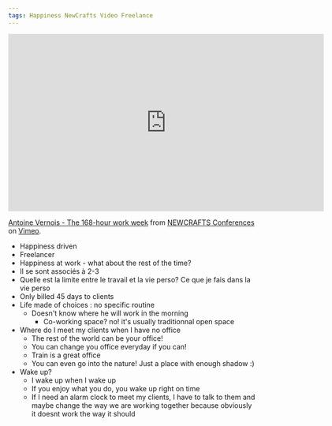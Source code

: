 ```yaml
---
tags: Happiness NewCrafts Video Freelance
---
```


<iframe src="https://player.vimeo.com/video/221100900" width="640" height="360" frameborder="0" webkitallowfullscreen mozallowfullscreen allowfullscreen></iframe>
<p><a href="https://vimeo.com/221100900">Antoine Vernois - The 168-hour work week</a> from <a href="https://vimeo.com/newcrafts">NEWCRAFTS Conferences</a> on <a href="https://vimeo.com">Vimeo</a>.</p>


* Happiness driven
* Freelancer
* Happiness at work - what about the rest of the time?
* Il se sont associés à 2-3
* Quelle est la limite entre le travail et la vie perso? Ce que je fais dans la vie perso 
* Only billed 45 days to clients
* Life made of choices : no specific routine
  * Doesn't know where he will work in the morning
    * Co-working space? no! it's usually traditionnal open space
* Where do I meet my clients when I have no office
  * The rest of the world can be your office!
  * You can change you office everyday if you can!
  * Train is a great office
  * You can even go into the nature! Just a place with enough shadow :)
* Wake up?
  * I wake up when I wake up
  * If you enjoy what you do, you wake up right on time
  * If I need an alarm clock to meet my clients, I have to talk to them and maybe change the way we are working together because obviously it doesnt work the way it should
  
